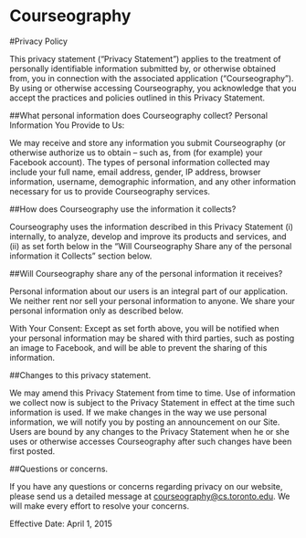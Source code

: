 Courseography
==================
#Privacy Policy

This privacy statement (“Privacy Statement”) applies to the treatment of personally identifiable information submitted by, or otherwise obtained from, you in connection with the associated application (“Courseography”). By using or otherwise accessing Courseography, you acknowledge that you accept the practices and policies outlined in this Privacy Statement. 

##What personal information does Courseography collect?
Personal Information You Provide to Us:

We may receive and store any information you submit Courseography (or otherwise authorize us to obtain – such as, from (for example) your Facebook account). The types of personal information collected may include your full name, email address, gender, IP address, browser information, username, demographic information, and any other information necessary for us to provide Courseography services.

##How does Courseography use the information it collects?

Courseography uses the information described in this Privacy Statement (i) internally, to analyze, develop and improve its products and services, and (ii) as set forth below in the “Will Courseography Share any of the personal information it Collects” section below.

##Will Courseography share any of the personal information it receives?

Personal information about our users is an integral part of our application. We neither rent nor sell your personal information to anyone. We share your personal information only as described below.

With Your Consent: Except as set forth above, you will be notified when your personal information may be shared with third parties, such as posting an image to Facebook, and will be able to prevent the sharing of this information.

##Changes to this privacy statement.

We may amend this Privacy Statement from time to time. Use of information we collect now is subject to the Privacy Statement in effect at the time such information is used. If we make changes in the way we use personal information, we will notify you by posting an announcement on our Site. Users are bound by any changes to the Privacy Statement when he or she uses or otherwise accesses Courseography after such changes have been first posted. 

##Questions or concerns.

If you have any questions or concerns regarding privacy on our website, please send us a detailed message at courseography@cs.toronto.edu. We will make every effort to resolve your concerns.

Effective Date: April 1, 2015
